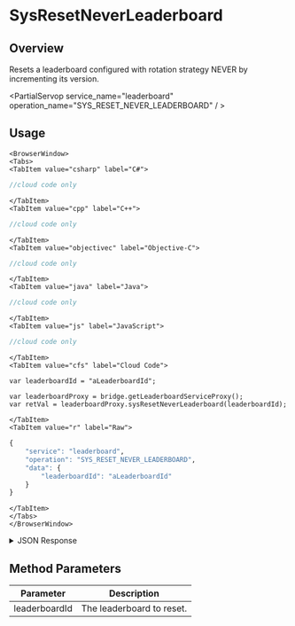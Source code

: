 # SysResetNeverLeaderboard
## Overview
Resets a leaderboard configured with rotation strategy NEVER by incrementing its version.

<PartialServop service_name="leaderboard" operation_name="SYS_RESET_NEVER_LEADERBOARD" / >

## Usage

```mdx-code-block
<BrowserWindow>
<Tabs>
<TabItem value="csharp" label="C#">
```

```csharp
//cloud code only
```

```mdx-code-block
</TabItem>
<TabItem value="cpp" label="C++">
```

```cpp
//cloud code only
```

```mdx-code-block
</TabItem>
<TabItem value="objectivec" label="Objective-C">
```

```objectivec
//cloud code only
```

```mdx-code-block
</TabItem>
<TabItem value="java" label="Java">
```

```java
//cloud code only
```

```mdx-code-block
</TabItem>
<TabItem value="js" label="JavaScript">
```

```javascript
//cloud code only
```

```mdx-code-block
</TabItem>
<TabItem value="cfs" label="Cloud Code">
```

```cfscript
var leaderboardId = "aLeaderboardId";

var leaderboardProxy = bridge.getLeaderboardServiceProxy();
var retVal = leaderboardProxy.sysResetNeverLeaderboard(leaderboardId);
```

```mdx-code-block
</TabItem>
<TabItem value="r" label="Raw">
```

```r
{
	"service": "leaderboard",
	"operation": "SYS_RESET_NEVER_LEADERBOARD",
	"data": {
		"leaderboardId": "aLeaderboardId"
	}
}
```

```mdx-code-block
</TabItem>
</Tabs>
</BrowserWindow>
```

<details>
<summary>JSON Response</summary>

```json
{
    "status": 200,
    "data": {
    	"leaderboardId": "aLeaderboardId",
    	"leaderboardType": "HIGH_VALUE",
    	"entryType": "PLAYER",
    	"rotationType": "NEVER",
    	"numDaysToRotate": 0,
    	"retainedCount": 2,
    	"versionId": 2
  	}
}
```
</details>

## Method Parameters
Parameter | Description
--------- | -----------
leaderboardId | The leaderboard to reset.


